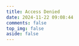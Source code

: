 ```yaml
---
title: Access Denied
date: 2024-11-22 09:08:44
comments: false
top_img: false
aside: false
---
```


<script>
    window.location.href = "/404.html";
</script>
